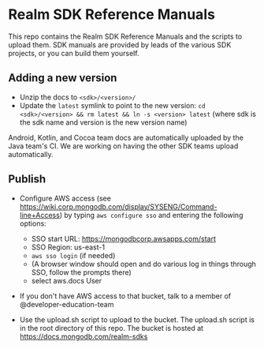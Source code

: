 # Realm SDK Reference Manuals

This repo contains the Realm SDK Reference Manuals and the scripts to upload them.
SDK manuals are provided by leads of the various SDK projects, or you can build them
yourself.

## Adding a new version

- Unzip the docs to `<sdk>/<version>/`
- Update the `latest` symlink to point to the new version: `cd <sdk>/<version> && rm latest && ln -s <version> latest` (where sdk is the sdk name and version is the new version name)

Android, Kotlin, and Cocoa team docs are automatically uploaded by the Java team's CI. We are working on having the other SDK teams upload automatically.

## Publish

- Configure AWS access (see https://wiki.corp.mongodb.com/display/SYSENG/Command-line+Access) by typing `aws configure sso` and entering the following options:
  - SSO start URL: https://mongodbcorp.awsapps.com/start
  - SSO Region: us-east-1
  - `aws sso login` (if needed)
  - (A browser window should open and do various log in things through SSO, follow the prompts there)
  - select aws.docs User
 
- If you don't have AWS access to that bucket, talk to a member of @developer-education-team
- Use the upload.sh script to upload to the bucket. The upload.sh script is in the root directory of this repo. The bucket is hosted at https://docs.mongodb.com/realm-sdks
